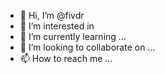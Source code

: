 - 👋 Hi, I’m @fivdr
- 👀 I’m interested in 
- 🌱 I’m currently learning ...
- 💞️ I’m looking to collaborate on ...
- 📫 How to reach me ...

<!---
fivdr/fivdr is a ✨ special ✨ repository because its `README.md` (this file) appears on your GitHub profile.
You can click the Preview link to take a look at your changes.
Hi I'm fivdr interested in programming with python and wants to learn c++.
--->

